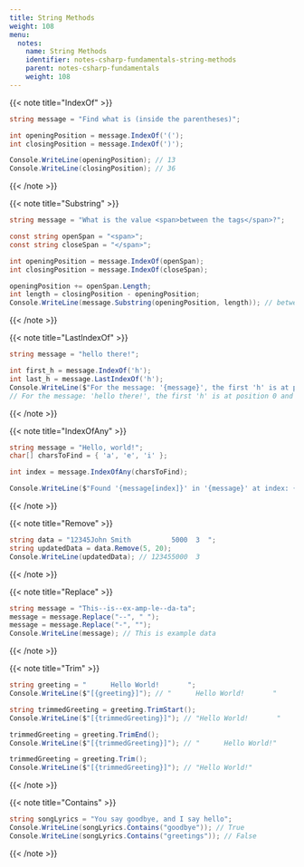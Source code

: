 ```yaml
---
title: String Methods
weight: 108
menu:
  notes:
    name: String Methods
    identifier: notes-csharp-fundamentals-string-methods
    parent: notes-csharp-fundamentals
    weight: 108
---
```


<!-- IndexOf -->

{{< note title="IndexOf" >}}
```csharp
string message = "Find what is (inside the parentheses)";

int openingPosition = message.IndexOf('(');
int closingPosition = message.IndexOf(')');

Console.WriteLine(openingPosition); // 13
Console.WriteLine(closingPosition); // 36
```
{{< /note >}}

<!-- Substring -->

{{< note title="Substring" >}}
```csharp
string message = "What is the value <span>between the tags</span>?";

const string openSpan = "<span>";
const string closeSpan = "</span>";

int openingPosition = message.IndexOf(openSpan);
int closingPosition = message.IndexOf(closeSpan);

openingPosition += openSpan.Length;
int length = closingPosition - openingPosition;
Console.WriteLine(message.Substring(openingPosition, length)); // between the tags
```
{{< /note >}}

<!-- LastIndexOf -->

{{< note title="LastIndexOf" >}}
```csharp
string message = "hello there!";

int first_h = message.IndexOf('h');
int last_h = message.LastIndexOf('h');
Console.WriteLine($"For the message: '{message}', the first 'h' is at position {first_h} and the last 'h' is at position {last_h}."); 
// For the message: 'hello there!', the first 'h' is at position 0 and the last 'h' is at position 7.
```
{{< /note >}}

<!-- IndexOfAny -->

{{< note title="IndexOfAny" >}}
```csharp
string message = "Hello, world!";
char[] charsToFind = { 'a', 'e', 'i' };

int index = message.IndexOfAny(charsToFind);

Console.WriteLine($"Found '{message[index]}' in '{message}' at index: {index}."); // Found 'e' in 'Hello, world!' at index: 1.
```
{{< /note >}}

<!-- Remove -->

{{< note title="Remove" >}}
```csharp
string data = "12345John Smith          5000  3  ";
string updatedData = data.Remove(5, 20);
Console.WriteLine(updatedData); // 123455000  3  
```
{{< /note >}}

<!-- Replace -->

{{< note title="Replace" >}}
```csharp
string message = "This--is--ex-amp-le--da-ta";
message = message.Replace("--", " ");
message = message.Replace("-", "");
Console.WriteLine(message); // This is example data
```
{{< /note >}}

<!-- Trim -->

{{< note title="Trim" >}}
```csharp
string greeting = "      Hello World!       ";
Console.WriteLine($"[{greeting}]"); // "      Hello World!       "

string trimmedGreeting = greeting.TrimStart();
Console.WriteLine($"[{trimmedGreeting}]"); // "Hello World!       "

trimmedGreeting = greeting.TrimEnd();
Console.WriteLine($"[{trimmedGreeting}]"); // "      Hello World!"

trimmedGreeting = greeting.Trim();
Console.WriteLine($"[{trimmedGreeting}]"); // "Hello World!"
```
{{< /note >}}

<!-- Contains -->

{{< note title="Contains" >}}
```csharp
string songLyrics = "You say goodbye, and I say hello";
Console.WriteLine(songLyrics.Contains("goodbye")); // True
Console.WriteLine(songLyrics.Contains("greetings")); // False
```
{{< /note >}}
